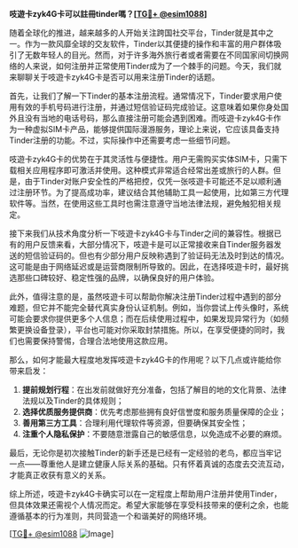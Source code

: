 **吱遊卡zyk4G卡可以註冊tinder嗎？[[TG💪+ @esim1088](https://t.me/s/esim1088)]**

随着全球化的推进，越来越多的人开始关注跨国社交平台，Tinder就是其中之一。作为一款风靡全球的交友软件，Tinder以其便捷的操作和丰富的用户群体吸引了无数年轻人的目光。然而，对于许多海外旅行者或者需要在不同国家间切换网络的人来说，如何注册并正常使用Tinder成为了一个棘手的问题。今天，我们就来聊聊关于吱遊卡zyk4G卡是否可以用来注册Tinder的话题。

首先，让我们了解一下Tinder的基本注册流程。通常情况下，Tinder要求用户使用有效的手机号码进行注册，并通过短信验证码完成验证。这意味着如果你身处国外且没有当地的电话号码，那么直接注册可能会遇到困难。而吱遊卡zyk4G卡作为一种虚拟SIM卡产品，能够提供国际漫游服务，理论上来说，它应该具备支持Tinder注册的功能。不过，实际操作中还需要考虑一些细节问题。

吱遊卡zyk4G卡的优势在于其灵活性与便捷性。用户无需购买实体SIM卡，只需下载相关应用程序即可激活并使用。这种模式非常适合经常出差或旅行的人群。但是，由于Tinder对账户安全性的严格把控，仅凭一张吱遊卡可能还不足以顺利通过注册环节。为了提高成功率，建议结合其他辅助工具一起使用，比如第三方代理软件等。当然，在使用这些工具时也需注意遵守当地法律法规，避免触犯相关规定。

接下来我们从技术角度分析一下吱遊卡zyk4G卡与Tinder之间的兼容性。根据已有的用户反馈来看，大部分情况下，吱遊卡是可以正常接收来自Tinder服务器发送的短信验证码的。但也有少部分用户反映称遇到了验证码无法及时到达的情况。这可能是由于网络延迟或是运营商限制所导致的。因此，在选择吱遊卡时，最好挑选那些口碑较好、稳定性强的品牌，以确保良好的用户体验。

此外，值得注意的是，虽然吱遊卡可以帮助你解决注册Tinder过程中遇到的部分难题，但它并不能完全替代真实身份认证机制。例如，当你尝试上传头像时，系统可能会要求你提供更多个人信息；而在后续使用过程中，如果发现异常行为（如频繁更换设备登录），平台也可能对你采取封禁措施。所以，在享受便捷的同时，我们也需要保持警惕，合理合法地使用这款应用。

那么，如何才能最大程度地发挥吱遊卡zyk4G卡的作用呢？以下几点或许能给你带来启发：

1. **提前规划行程**：在出发前就做好充分准备，包括了解目的地的文化背景、法律法规以及Tinder的具体规则；
2. **选择优质服务提供商**：优先考虑那些拥有良好信誉度和服务质量保障的企业；
3. **善用第三方工具**：合理利用代理软件等资源，但要确保其安全性；
4. **注重个人隐私保护**：不要随意泄露自己的敏感信息，以免造成不必要的麻烦。

最后，无论你是初次接触Tinder的新手还是已经有一定经验的老鸟，都应当牢记一点——尊重他人是建立健康人际关系的基础。只有怀着真诚的态度去交流互动，才能真正收获有意义的关系。

综上所述，吱遊卡zyk4G卡确实可以在一定程度上帮助用户注册并使用Tinder，但具体效果还需视个人情况而定。希望大家能够在享受科技带来的便利之余，也能遵循基本的行为准则，共同营造一个和谐美好的网络环境。

[[TG💪+ @esim1088](https://t.me/s/esim1088) ![Image](https://i.postimg.cc/4NQfJmqS/Snipaste-2025-05-13-00-14-12.png)]